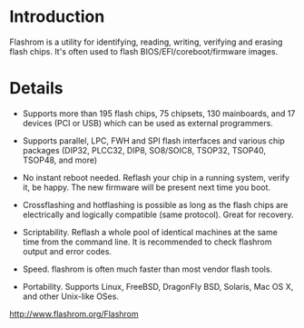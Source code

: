 # Introduction #

Flashrom is a utility for identifying, reading, writing, verifying and erasing flash chips. It's often used to flash BIOS/EFI/coreboot/firmware images.


# Details #

  * Supports more than 195 flash chips, 75 chipsets, 130 mainboards, and 17 devices (PCI or USB) which can be used as external programmers.

  * Supports parallel, LPC, FWH and SPI flash interfaces and various chip packages (DIP32, PLCC32, DIP8, SO8/SOIC8, TSOP32, TSOP40, TSOP48, and more)

  * No instant reboot needed. Reflash your chip in a running system, verify it, be happy. The new firmware will be present next time you boot.

  * Crossflashing and hotflashing is possible as long as the flash chips are electrically and logically compatible (same protocol). Great for recovery.

  * Scriptability. Reflash a whole pool of identical machines at the same time from the command line. It is recommended to check flashrom output and error codes.

  * Speed. flashrom is often much faster than most vendor flash tools.

  * Portability. Supports Linux, FreeBSD, DragonFly BSD, Solaris, Mac OS X, and other Unix-like OSes.


http://www.flashrom.org/Flashrom